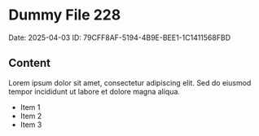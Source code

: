 # Dummy File 228

Date: 2025-04-03
ID: 79CFF8AF-5194-4B9E-BEE1-1C1411568FBD

## Content

Lorem ipsum dolor sit amet, consectetur adipiscing elit.
Sed do eiusmod tempor incididunt ut labore et dolore magna aliqua.

* Item 1
* Item 2
* Item 3

